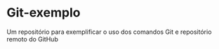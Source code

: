 # Git-exemplo
Um repositório para exemplificar o uso dos comandos Git e repositório remoto do GitHub
